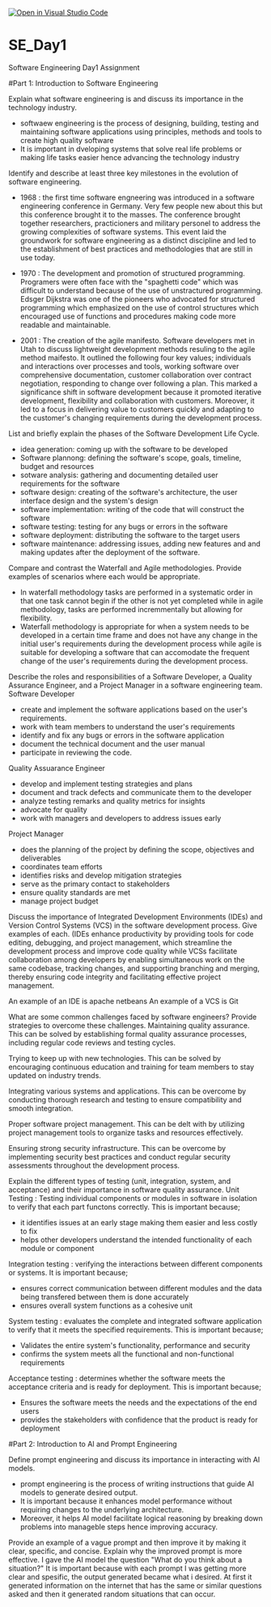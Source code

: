 [![Open in Visual Studio Code](https://classroom.github.com/assets/open-in-vscode-2e0aaae1b6195c2367325f4f02e2d04e9abb55f0b24a779b69b11b9e10269abc.svg)](https://classroom.github.com/online_ide?assignment_repo_id=18584303&assignment_repo_type=AssignmentRepo)
# SE_Day1
Software Engineering Day1 Assignment

#Part 1: Introduction to Software Engineering

Explain what software engineering is and discuss its importance in the technology industry.
- softwaew engineering is the process of designing, building, testing and maintaining software applications using principles, methods and tools to create high quality software
- It is important in dveloping systems that solve real life problems or making life tasks easier hence advancing the technology industry


Identify and describe at least three key milestones in the evolution of software engineering.
- 1968 : the first time software engneering was introduced in a software engineering conference in Germany. Very few people new about this but this conference brought it to the masses. The conference brought together researchers, practicioners and military personel to address the growing complexities of software systems. This event laid the groundwork for software engineering as a distinct discipline and led to the establishment of best practices and methodologies that are still in use today.

- 1970 : The development and promotion of structured programming. Programers were often face with the "spaghetti code" which was difficult to understand because of the use of unstractured programming. Edsger Dijkstra was one of the pioneers who advocated for structured programming which emphasized on the use of control structures which encouraged use of functions and procedures making code more readable and maintainable.

- 2001 : The creation of the agile manifesto. Software developers met in Utah to discuss lightweight development methods resuling to the agile method maifesto. It outlined the following four key values; individuals and interactions over processes and tools, working software over comprehensive documentation, customer collaboration over contract negotiation, responding to change over following a plan. This marked a significance shift in software development because it promoted iterative development, flexibility and collaboration with customers. Moreover, it led to a focus in delivering value to customers quickly and adapting to the customer's changing requirements during the development process.


List and briefly explain the phases of the Software Development Life Cycle.
- idea generation: coming up with the software to be developed
-  Software plannong: defining the software's scope, goals, timeline, budget and resources
- sotware analysis: gathering and documenting detailed user requirements for the software
- software design: creating of the software's architecture, the user interface design and the system's design
- software implementation: writing of the code that will construct the software
- software testing: testing for any bugs or errors in the software
- software deployment: distributing the software to the target users
- software maintenance: addressing issues, adding new features and and making updates after the deployment of the software.


Compare and contrast the Waterfall and Agile methodologies. Provide examples of scenarios where each would be appropriate.
- In waterfall methodology tasks are performed in a systematic order in that one task cannot begin if the other is not yet completed while in agile methodology, tasks are performed incremmentally but allowing for flexibility.
- Waterfall methodology is appropriate for when a system needs to be developed in a certain time frame and does not have any change in the initial user's requirements during the development process while agile is suitable for developing a software that can accomodate the frequent change of the user's requirements during the development process.


Describe the roles and responsibilities of a Software Developer, a Quality Assurance Engineer, and a Project Manager in a software engineering team.
Software Developer
-   create and implement the software applications based on the user's requirements.
-   work with team members to understand the user's requirements
-   identify and fix any bugs or errors in the software application
-   document the technical document and the user manual
-   participate in reviewing the code.

Quality Assuarance Engineer
-   develop and implement testing strategies and plans
-   document and track defects and communicate them to the developer
-   analyze testing remarks and quality metrics for insights
-   advocate for quality
-   work with managers and developers to address issues early

Project Manager
-   does the planning of the project by defining the scope, objectives and deliverables
-   coordinates team efforts
-   identifies risks and develop mitigation strategies
-   serve as the primary contact to stakeholders
-   ensure quality standards are met
-   manage project budget


Discuss the importance of Integrated Development Environments (IDEs) and Version Control Systems (VCS) in the software development process. Give examples of each.
(IDEs enhance productivity by providing tools for code editing, debugging, and project management, which streamline the development process and improve code quality while VCSs facilitate collaboration among developers by enabling simultaneous work on the same codebase, tracking changes, and supporting branching and merging, thereby ensuring code integrity and facilitating effective project management.

An example of an IDE is apache netbeans 
An example of a VCS is Git


What are some common challenges faced by software engineers? Provide strategies to overcome these challenges.
Maintaining quality assurance. This can be solved by establishing formal quality assurance processes, including regular code reviews and testing cycles.

Trying to keep up with new technologies. This can be solved by encouraging continuous education and training for team members to stay updated on industry trends.

Integrating various systems and applications. This can be overcome by conducting thorough research and testing to ensure compatibility and smooth integration.

Proper software project management. This can be delt with by utilizing project management tools to organize tasks and resources effectively.

Ensuring strong security infrastructure. This can be overcome by implementing security best practices and conduct regular security assessments throughout the development process.


Explain the different types of testing (unit, integration, system, and acceptance) and their importance in software quality assurance.
Unit Testing : Testing individual components or modules in software in isolation to verify that each part functons correctly. This is important because;
-  it identifies issues at an early stage making them easier and less costly to fix
-  helps other developers understand the intended functionality of each module or component

Integration testing : verifying the interactions between different components or systems. It is important because;
-   ensures correct communication between different modules and the data being transfered between them is done accurately
-   ensures overall system functions as a cohesive unit

System testing : evaluates the complete and integrated software application to verify that it meets the specified requirements. This is important because;
-  Validates the entire system's functionality, performance and security
-  confirms the system meets all the functional and non-functional requirements

Acceptance testing : determines whether the software meets the acceptance criteria and is ready for deployment. This is important because;
-  Ensures the software meets the needs and the expectations of the end users
-  provides the stakeholders with confidence that the product is ready for deployment


#Part 2: Introduction to AI and Prompt Engineering


Define prompt engineering and discuss its importance in interacting with AI models.
- prompt engineering is the process of writing instructions that guide AI models to generate desired output.
- It is important because it enhances model performance without requiring changes to the underlying architecture.
- Moreover, it helps AI model facilitate logical reasoning by breaking down problems into manageble steps hence improving accuracy.


Provide an example of a vague prompt and then improve it by making it clear, specific, and concise. Explain why the improved prompt is more effective.
I gave the AI model the question "What do you think about a situation?"
It is important because with each prompt I was getting more clear and spesific, the output generated became what i desired. At first it generated information on the internet that has the same or similar questions asked and then it generated random situations that can occur.


